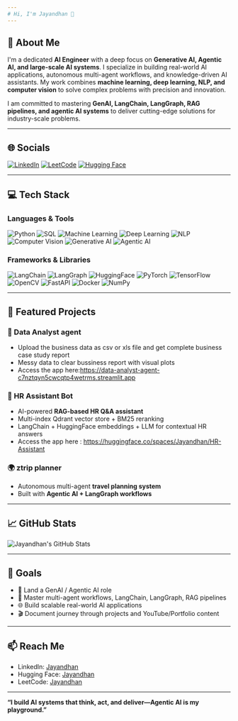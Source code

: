 ```yaml
---
# Hi, I'm Jayandhan 👋
---
```


## 🚀 About Me

I'm a dedicated **AI Engineer** with a deep focus on **Generative AI, Agentic AI, and large-scale AI systems**. I specialize in building real-world AI applications, autonomous multi-agent workflows, and knowledge-driven AI assistants. My work combines **machine learning, deep learning, NLP, and computer vision** to solve complex problems with precision and innovation.  

I am committed to mastering **GenAI, LangChain, LangGraph, RAG pipelines, and agentic AI systems** to deliver cutting-edge solutions for industry-scale problems.  

---

## 🌐 Socials

[![LinkedIn](https://img.shields.io/badge/LinkedIn-0077B5?style=flat&logo=linkedin&logoColor=white)](https://www.linkedin.com/in/jayandhanai)
[![LeetCode](https://img.shields.io/badge/LeetCode-FFA116?style=flat&logo=leetcode&logoColor=black)](https://leetcode.com/u/jayandhans484/)
[![Hugging Face](https://img.shields.io/badge/Hugging_Face-FFD000?style=flat&logo=huggingface&logoColor=black)](https://huggingface.co/Jayandhan)

---

## 💻 Tech Stack

### Languages & Tools
![Python](https://img.shields.io/badge/Python-3776AB?style=flat&logo=python&logoColor=white)
![SQL](https://img.shields.io/badge/SQL-4479A1?style=flat&logo=mysql&logoColor=white)
![Machine Learning](https://img.shields.io/badge/Machine_Learning-0769AD?style=flat&logo=scikit-learn&logoColor=white)
![Deep Learning](https://img.shields.io/badge/Deep_Learning-02569B?style=flat&logo=keras&logoColor=white)
![NLP](https://img.shields.io/badge/NLP-0769AD?style=flat&logo=nlp&logoColor=white)
![Computer Vision](https://img.shields.io/badge/Computer_Vision-02569B?style=flat&logo=opencv&logoColor=white)
![Generative AI](https://img.shields.io/badge/Generative_AI-FF6F00?style=flat&logo=openai&logoColor=white)
![Agentic AI](https://img.shields.io/badge/Agentic_AI-000000?style=flat&logo=robot&logoColor=white)

### Frameworks & Libraries
![LangChain](https://img.shields.io/badge/LangChain-000000?style=flat&logo=langchain&logoColor=white)
![LangGraph](https://img.shields.io/badge/LangGraph-007ACC?style=flat&logo=graphql&logoColor=white)
![HuggingFace](https://img.shields.io/badge/Hugging_Face-FFD000?style=flat&logo=huggingface&logoColor=black)
![PyTorch](https://img.shields.io/badge/PyTorch-EE4C2C?style=flat&logo=pytorch&logoColor=white)
![TensorFlow](https://img.shields.io/badge/TensorFlow-FF6F00?style=flat&logo=tensorflow&logoColor=white)
![OpenCV](https://img.shields.io/badge/OpenCV-5C3EE8?style=flat&logo=opencv&logoColor=white)
![FastAPI](https://img.shields.io/badge/FastAPI-009688?style=flat&logo=fastapi&logoColor=white)
![Docker](https://img.shields.io/badge/Docker-2496ED?style=flat&logo=docker&logoColor=white)
![NumPy](https://img.shields.io/badge/NumPy-013243?style=flat&logo=numpy&logoColor=white)

---

## 📂 Featured Projects

### 🧠 Data Analyst agent
- Upload the business data as csv or xls file and get complete business case study report  
- Messy data to clear bussiness report with visual plots
- Access the app here:https://data-analyst-agent-c7nztqyn5cwcqtp4wetrms.streamlit.app

### 🤖 HR Assistant Bot
- AI-powered **RAG-based HR Q&A assistant**  
- Multi-index Qdrant vector store + BM25 reranking  
- LangChain + HuggingFace embeddings + LLM for contextual HR answers
- Access the app here : https://huggingface.co/spaces/Jayandhan/HR-Assistant

### 🌍 ztrip planner
- Autonomous multi-agent **travel planning system**  
- Built with **Agentic AI + LangGraph workflows**  

---

## 📈 GitHub Stats

![Jayandhan's GitHub Stats](https://github-readme-stats.vercel.app/api?username=Jayandhan03&show_icons=true&theme=tokyonight)

---

## 🎯 Goals

- 💼 Land a  GenAI / Agentic AI role  
- 🤖 Master multi-agent workflows, LangChain, LangGraph, RAG pipelines  
- 🌐 Build scalable real-world AI applications  
- 🎬 Document journey through projects and YouTube/Portfolio content  

---

## 📫 Reach Me

- LinkedIn: [Jayandhan](https://www.linkedin.com/in/jayandhanai)  
- Hugging Face: [Jayandhan](https://huggingface.co/Jayandhan)  
- LeetCode: [Jayandhan](https://leetcode.com/u/jayandhans484/)  

---

**“I build AI systems that think, act, and deliver—Agentic AI is my playground.”**
